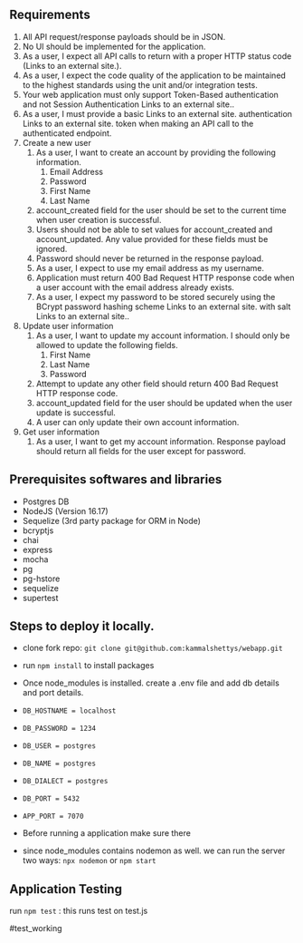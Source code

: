 ## Requirements

1. All API request/response payloads should be in JSON.
2. No UI should be implemented for the application.
3. As a user, I expect all API calls to return with a proper HTTP status code (Links to an external site.).
4. As a user, I expect the code quality of the application to be maintained to the highest standards using the unit and/or integration tests.
5. Your web application must only support Token-Based authentication and not Session Authentication Links to an external site..
6. As a user, I must provide a basic Links to an external site. authentication Links to an external site. token when making an API call to the authenticated endpoint.
7. Create a new user
    1. As a user, I want to create an account by providing the following information.
       1. Email Address
       2. Password
       3. First Name
       4. Last Name
   2. account_created field for the user should be set to the current time when user creation is    successful.
   3. Users should not be able to set values for account_created and account_updated. Any value provided for these fields must be ignored.
   4. Password should never be returned in the response payload.
   5. As a user, I expect to use my email address as my username.
   6. Application must return 400 Bad Request HTTP response code when a user account with the email address already exists.
   7. As a user, I expect my password to be stored securely using the BCrypt password hashing scheme Links to an external site. with salt Links to an external site..
8. Update user information
   1. As a user, I want to update my account information. I should only be allowed to update the following fields.
        1. First Name
        2. Last Name
        3. Password
   2. Attempt to update any other field should return 400 Bad Request HTTP response code.
   3. account_updated field for the user should be updated when the user update is successful.
   4. A user can only update their own account information.
9. Get user information
    1. As a user, I want to get my account information. Response payload should return all fields for the user except for password.


## Prerequisites softwares and libraries
- Postgres DB
- NodeJS (Version 16.17)
- Sequelize (3rd party package for ORM in Node)
- bcryptjs
- chai
- express
- mocha
- pg
- pg-hstore
- sequelize
- supertest
## Steps to deploy it locally.
- clone fork repo:  `git clone git@github.com:kammalshettys/webapp.git`

- run  `npm install` to install packages

- Once  node_modules is installed. create a .env file and add db details and port details.
-   `DB_HOSTNAME = localhost`
-    `DB_PASSWORD = 1234`
-    `DB_USER = postgres`
-    `DB_NAME = postgres`
-    `DB_DIALECT = postgres`
-    `DB_PORT = 5432`
-    `APP_PORT = 7070`
-    Before running a application make sure there 
- since node_modules contains nodemon as well. we can run the server two ways:  `npx nodemon` or `npm start`

## Application Testing
run `npm test` : this runs test on test.js

#test_working
